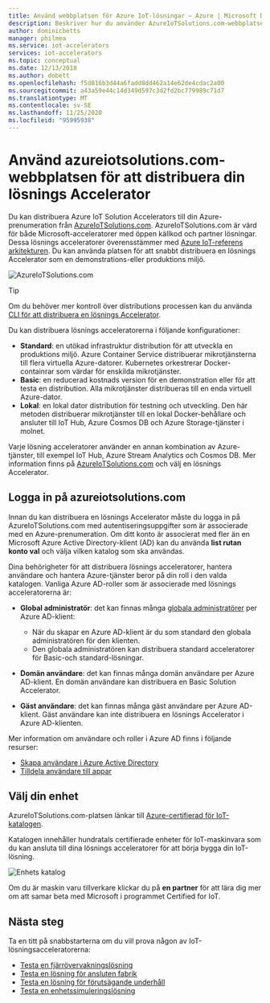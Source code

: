 ```yaml
---
title: Använd webbplatsen för Azure IoT-lösningar – Azure | Microsoft Docs
description: Beskriver hur du använder AzureIoTSolutions.com-webbplatsen för att distribuera Solution Accelerator.
author: dominicbetts
manager: philmea
ms.service: iot-accelerators
services: iot-accelerators
ms.topic: conceptual
ms.date: 12/13/2018
ms.author: dobett
ms.openlocfilehash: f5d816b3d44a6fadd8dd462a14e62de4cdac2a00
ms.sourcegitcommit: a43a59e44c14d349d597c3d2fd2bc779989c71d7
ms.translationtype: MT
ms.contentlocale: sv-SE
ms.lasthandoff: 11/25/2020
ms.locfileid: "95995938"
---
```

# <a name="use-the-azureiotsolutionscom-site-to-deploy-your-solution-accelerator"></a>Använd azureiotsolutions.com-webbplatsen för att distribuera din lösnings Accelerator

Du kan distribuera Azure IoT Solution Accelerators till din Azure-prenumeration från [AzureIoTSolutions.com](https://www.azureiotsolutions.com/Accelerators). AzureIoTSolutions.com är värd för både Microsoft-acceleratorer med öppen källkod och partner lösningar. Dessa lösnings acceleratorer överensstämmer med [Azure IoT-referens arkitekturen](https://aka.ms/iotrefarchitecture). Du kan använda platsen för att snabbt distribuera en lösnings Accelerator som en demonstrations-eller produktions miljö.

![AzureIoTSolutions.com](media/iot-accelerators-permissions/iotsolutionscom.png)

> [!TIP]
> Om du behöver mer kontroll över distributions processen kan du använda [CLI för att distribuera en lösnings Accelerator](iot-accelerators-remote-monitoring-deploy-cli.md).

Du kan distribuera lösnings acceleratorerna i följande konfigurationer:

* **Standard**: en utökad infrastruktur distribution för att utveckla en produktions miljö. Azure Container Service distribuerar mikrotjänsterna till flera virtuella Azure-datorer. Kubernetes orkestrerar Docker-containrar som värdar för enskilda mikrotjänster.
* **Basic**: en reducerad kostnads version för en demonstration eller för att testa en distribution. Alla mikrotjänster distribueras till en enda virtuell Azure-dator.
* **Lokal**: en lokal dator distribution för testning och utveckling. Den här metoden distribuerar mikrotjänster till en lokal Docker-behållare och ansluter till IoT Hub, Azure Cosmos DB och Azure Storage-tjänster i molnet.

Varje lösning acceleratorer använder en annan kombination av Azure-tjänster, till exempel IoT Hub, Azure Stream Analytics och Cosmos DB. Mer information finns på [AzureIoTSolutions.com](https://www.azureiotsolutions.com/Accelerators) och välj en lösnings Accelerator.

## <a name="sign-in-at-azureiotsolutionscom"></a>Logga in på azureiotsolutions.com

Innan du kan distribuera en lösnings Accelerator måste du logga in på AzureIoTSolutions.com med autentiseringsuppgifter som är associerade med en Azure-prenumeration. Om ditt konto är associerat med fler än en Microsoft Azure Active Directory-klient (AD) kan du använda **list rutan konto val** och välja vilken katalog som ska användas.

Dina behörigheter för att distribuera lösnings acceleratorer, hantera användare och hantera Azure-tjänster beror på din roll i den valda katalogen. Vanliga Azure AD-roller som är associerade med lösnings acceleratorerna är:

* **Global administratör**: det kan finnas många [globala administratörer](../active-directory/roles/permissions-reference.md) per Azure AD-klient:

  * När du skapar en Azure AD-klient är du som standard den globala administratören för den klienten.
  * Den globala administratören kan distribuera standard acceleratorer för Basic-och standard-lösningar.

* **Domän användare**: det kan finnas många domän användare per Azure AD-klient. En domän användare kan distribuera en Basic Solution Accelerator.

* **Gäst användare**: det kan finnas många gäst användare per Azure AD-klient. Gäst användare kan inte distribuera en lösnings Accelerator i Azure AD-klienten.

Mer information om användare och roller i Azure AD finns i följande resurser:

* [Skapa användare i Azure Active Directory](../active-directory/fundamentals/active-directory-users-profile-azure-portal.md)
* [Tilldela användare till appar](../active-directory/manage-apps/assign-user-or-group-access-portal.md)

## <a name="choose-your-device"></a>Välj din enhet

AzureIoTSolutions.com-platsen länkar till [Azure-certifierad för IoT-katalogen](https://catalog.azureiotsolutions.com/).

Katalogen innehåller hundratals certifierade enheter för IoT-maskinvara som du kan ansluta till dina lösnings acceleratorer för att börja bygga din IoT-lösning.

![Enhets katalog](media/iot-accelerators-permissions/devicecatalog.png)

Om du är maskin varu tillverkare klickar du på **en partner** för att lära dig mer om att samar beta med Microsoft i programmet Certified for IoT.

## <a name="next-steps"></a>Nästa steg

Ta en titt på snabbstarterna om du vill prova någon av IoT-lösningsacceleratorerna:

* [Testa en fjärrövervakningslösning](quickstart-remote-monitoring-deploy.md)
* [Testa en lösning för ansluten fabrik](quickstart-connected-factory-deploy.md)
* [Testa en lösning för förutsägande underhåll](quickstart-predictive-maintenance-deploy.md)
* [Testa en enhetssimuleringslösning](quickstart-device-simulation-deploy.md)
